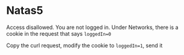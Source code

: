# Natas5
Access disallowed. You are not logged in.
Under Networks, there is a cookie in the request that says ```loggedIn=0```

Copy the curl request, modify the cookie to ```loggedIn=1```, send it
